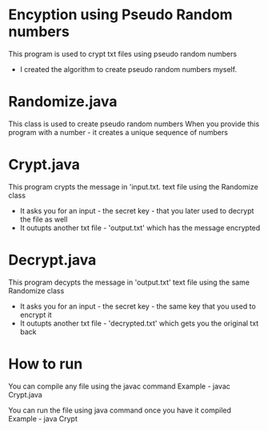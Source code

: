 # Encyption using Pseudo Random numbers

This program is used to crypt txt files using pseudo random numbers
- I created the algorithm to create pseudo random numbers myself.

# Randomize.java
This class is used to create pseudo random numbers
When you provide this program with a number - it creates a unique sequence of numbers 

# Crypt.java
This program crypts the message in 'input.txt. text file using the Randomize class
- It asks you for an input - the secret key - that you later used to decrypt the file as well
- It outupts another txt file - 'output.txt' which has the message encrypted

# Decrypt.java
This program decypts the message in 'output.txt' text file using the same Randomize class
- It asks you for an input - the secret key - the same key that you used to encrypt it
- It outupts another txt file - 'decrypted.txt' which gets you the original txt back

# How to run
You can compile any file using the javac command
Example - javac Crypt.java

You can run the file using java command once you have it compiled
Example - java Crypt

